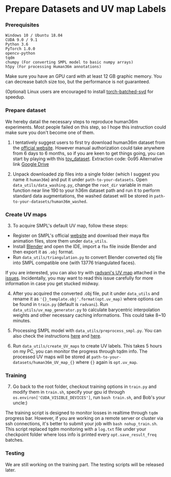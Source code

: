 # Prepare Datasets and UV map Labels

### Prerequisites
```
Windows 10 / Ubuntu 18.04
CUDA 9.0 / 9.1
Python 3.6
PyTorch 1.0.0
opencv-python
tqdm
chumpy (For converting SMPL model to basic numpy arrays)
h5py (For processing Human36m annotations)
```

Make sure you have an GPU card with at least 12 GB graphic memory. You can decrease batch size too, but the performance is not guaranteed.

(Optional) Linux users are encouraged to install [torch-batched-svd](https://github.com/KinglittleQ/torch-batch-svd) for speedup.

### Prepare dataset
We hereby datail the necessary steps to reproduce human36m experiments. Most people failed on this step, so I hope this instruction could make sure you don't become one of them.

1. I tentatively suggest users to first try download human36m dataset from the [official website](http://vision.imar.ro/human3.6m/description.php). However manual authorization could take anywhere from 6 days to 6 months, so if you are keen to get things going, you can start by playing with this [toy_dataset](https://pan.baidu.com/s/1szhb9B_8n6p6CeAoPUxnhw). Extraction code: 0o95 
Alternative link [Google Drive](https://drive.google.com/open?id=1ssuUje20x1PS5qYwbg1AAloDsVwF1eTW)

2. Unpack downloaded zip files into a single folder (which I suggest you name it `human36m`) and put it under `path-to-your-datasets`. 
Open `data_utils/data_washing.py`, change the `root_dir` variable in main function near line 190 to your h36m dataset path and run it to perform standard data augmentations, the washed dataset will be stored in `path-to-your-datasets/human36m_washed`.

### Create UV maps
3. To acquire SMPL's default UV map, follow these steps:
- Register on SMPL's official [website](http://smpl.is.tue.mpg.de) and download their maya fbx animation files, store them under `data_utils`.
- Install [Blender](https://www.blender.org/) and open the IDE, import a `fbx` file inside Blender and then export it as `.obj` format.
- Run `data_utils/triangulation.py` to convert Blender converted obj file into SMPL compatible one (with 13776 triangulated faces).

If you are interested, you can also try with [radvani's UV map](https://github.com/Lotayou/densebody_pytorch/issues/4#issuecomment-481480724) attached in the [issues](https://github.com/Lotayou/densebody_pytorch/issues/4). Incidentally, you may want to read this issue carefully for more information in case you get stucked midway.

4. After you acquired the converted .obj file, put it under `data_utils` and rename it as `'{}_template.obj'.format(opt.uv_map)` where options can be found in `train.py` (default is `radvani`). Run `data_utils/uv_map_generator.py` to calculate barycentric interpolation weights and other necessary caching informations. This could take 8~10 minutes.

5. Processing SMPL model with `data_utils/preprocess_smpl.py`. You can also check the instructions [here](https://github.com/Lotayou/SMPL) and [here](https://yadi.sk/d/vbxzaikms7y4pg).

6. Run `data_utils/create_UV_maps` to create UV labels. This takes 5 hours on my PC, you can monitor the progress through tqdm info. The processed UV maps will be stored at `path-to-your-datasets/human36m_UV_map_{}` where `{}` again is `opt.uv_map`.

### Training
7. Go back to the root folder, checkout training options in `train.py` and modify them in `train.sh`, specify your gpu id through `os.environ['CUDA_VISIBLE_DEVICES']`, run `bash train.sh`, and Bob's your uncle:)

The training script is designed to monitor losses in realtime through `tqdm` progress bar. However, if you are working on a remote server or cluster via ssh connections, it's better to submit your job with `bash nohup_train.sh`. This script replaced tqdm monitoring with a `log.txt` file under your checkpoint folder where loss info is printed every `opt.save_result_freq` batches.

### Testing
We are still working on the training part. The testing scripts will be released later.
